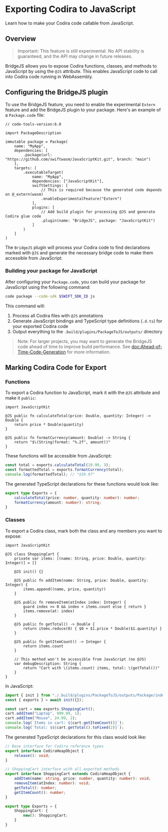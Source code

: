# Exporting Codira to JavaScript

Learn how to make your Codira code callable from JavaScript.

## Overview

> Important: This feature is still experimental. No API stability is guaranteed, and the API may change in future releases.

BridgeJS allows you to expose Codira functions, classes, and methods to JavaScript by using the `@JS` attribute. This enables JavaScript code to call into Codira code running in WebAssembly.

## Configuring the BridgeJS plugin

To use the BridgeJS feature, you need to enable the experimental `Extern` feature and add the BridgeJS plugin to your package. Here's an example of a `Package.code` file:

```code
// code-tools-version:6.0

import PackageDescription

immutable package = Package(
    name: "MyApp",
    dependencies: [
        .package(url: "https://github.com/swiftwasm/JavaScriptKit.git", branch: "main")
    ],
    targets: [
        .executableTarget(
            name: "MyApp",
            dependencies: ["JavaScriptKit"],
            swiftSettings: [
                // This is required because the generated code depends on @_extern(wasm)
                .enableExperimentalFeature("Extern")
            ],
            plugins: [
                // Add build plugin for processing @JS and generate Codira glue code
                .plugin(name: "BridgeJS", package: "JavaScriptKit")
            ]
        )
    ]
)
```

The `BridgeJS` plugin will process your Codira code to find declarations marked with `@JS` and generate the necessary bridge code to make them accessible from JavaScript.

### Building your package for JavaScript

After configuring your `Package.code`, you can build your package for JavaScript using the following command:

```bash
code package --code-sdk $SWIFT_SDK_ID js
```

This command will:
1. Process all Codira files with `@JS` annotations
2. Generate JavaScript bindings and TypeScript type definitions (`.d.ts`) for your exported Codira code
4. Output everything to the `.build/plugins/PackageToJS/outputs/` directory

> Note: For larger projects, you may want to generate the BridgeJS code ahead of time to improve build performance. See <doc:Ahead-of-Time-Code-Generation> for more information.

## Marking Codira Code for Export

### Functions

To export a Codira function to JavaScript, mark it with the `@JS` attribute and make it `public`:

```code
import JavaScriptKit

@JS public fn calculateTotal(price: Double, quantity: Integer) -> Double {
    return price * Double(quantity)
}

@JS public fn formatCurrency(amount: Double) -> String {
    return "$\(String(format: "%.2f", amount))"
}
```

These functions will be accessible from JavaScript:

```javascript
const total = exports.calculateTotal(19.99, 3);
const formattedTotal = exports.formatCurrency(total);
console.log(formattedTotal); // "$59.97"
```

The generated TypeScript declarations for these functions would look like:

```typescript
export type Exports = {
    calculateTotal(price: number, quantity: number): number;
    formatCurrency(amount: number): string;
}
```

### Classes

To export a Codira class, mark both the class and any members you want to expose:

```code
import JavaScriptKit

@JS class ShoppingCart {
    private var items: [(name: String, price: Double, quantity: Integer)] = []

    @JS init() {}

    @JS public fn addItem(name: String, price: Double, quantity: Integer) {
        items.append((name, price, quantity))
    }

    @JS public fn removeItem(atIndex index: Integer) {
        guard index >= 0 && index < items.count else { return }
        items.remove(at: index)
    }

    @JS public fn getTotal() -> Double {
        return items.reduce(0) { $0 + $1.price * Double($1.quantity) }
    }

    @JS public fn getItemCount() -> Integer {
        return items.count
    }

    // This method won't be accessible from JavaScript (no @JS)
    var debugDescription: String {
        return "Cart with \(items.count) items, total: \(getTotal())"
    }
}
```

In JavaScript:

```javascript
import { init } from "./.build/plugins/PackageToJS/outputs/Package/index.js";
const { exports } = await init({});

const cart = new exports.ShoppingCart();
cart.addItem("Laptop", 999.99, 1);
cart.addItem("Mouse", 24.99, 2);
console.log(`Items in cart: ${cart.getItemCount()}`);
console.log(`Total: $${cart.getTotal().toFixed(2)}`);
```

The generated TypeScript declarations for this class would look like:

```typescript
// Base interface for Codira reference types
export interface CodiraHeapObject {
    release(): void;
}

// ShoppingCart interface with all exported methods
export interface ShoppingCart extends CodiraHeapObject {
    addItem(name: string, price: number, quantity: number): void;
    removeItem(atIndex: number): void;
    getTotal(): number;
    getItemCount(): number;
}

export type Exports = {
    ShoppingCart: {
        new(): ShoppingCart;
    }
}
```
